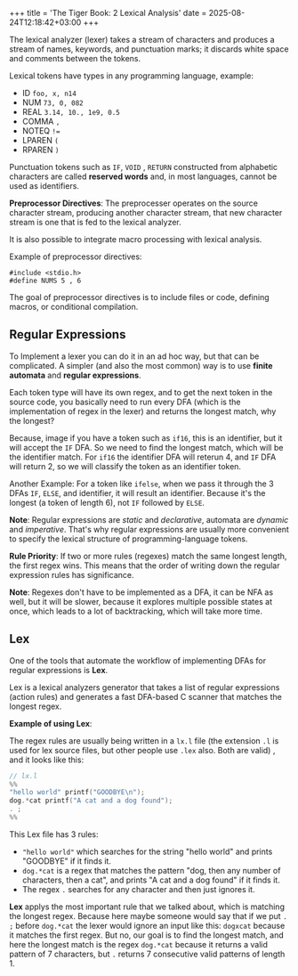 +++
title = 'The Tiger Book: 2 Lexical Analysis'
date = 2025-08-24T12:18:42+03:00
+++

The lexical analyzer (lexer) takes a stream of characters and produces a stream of names, keywords, and punctuation marks; it discards white space and comments between the tokens.

Lexical tokens have types in any programming language, example:
- ID `foo, x, n14`
- NUM `73, 0, 082`
- REAL `3.14, 10., 1e9, 0.5`
- COMMA `,`
- NOTEQ `!=`
- LPAREN `(`
- RPAREN `)`

Punctuation tokens such as `IF`, `VOID` , `RETURN` constructed from alphabetic characters are called **reserved words** and, in most languages, cannot be used as identifiers.

**Preprocessor Directives**: The preprocesser operates on the source character stream, producing another character stream, that new character stream is one that is fed to the lexical analyzer.

It is also possible to integrate macro processing with lexical analysis.

Example of preprocessor directives:
```
#include <stdio.h>
#define NUMS 5 , 6
```

The goal of preprocessor directives is to include files or code, defining macros, or conditional compilation. 

## Regular Expressions

To Implement a lexer you can do it in an ad hoc way, but that can be complicated. A simpler (and also the most common) way is to use **finite automata** and **regular expressions**.

Each token type will have its own regex, and to get the next token in the source code, you basically need to run every DFA (which is the implementation of regex in the lexer) and returns the longest match, why the longest?

Because, image if you have a token such as `if16`, this is an identifier, but it will accept the `IF` DFA. So we need to find the longest match, which will be the identifier match. For `if16` the identifier DFA will reterun 4, and `IF` DFA will return 2, so we will classify the token as an identifier token.

Another Example:
For a token like `ifelse`, when we pass it through the 3 DFAs `IF`, `ELSE`, and identifier, it will result an identifier. Because it's the longest (a token of length 6), not `IF` followed by `ELSE`.

**Note**: Regular expressions are *static* and *declarative*, automata are *dynamic* and *imperative*. That's why regular expressions are usually more convenient to specify the lexical structure of programming-language tokens.

**Rule Priority**: If two or more rules (regexes) match the same longest length, the first regex wins. This means that the order of writing down the regular expression rules has significance.

**Note**: Regexes don't have to be implemented as a DFA, it can be NFA as well, but it will be slower, because it explores multiple possible states at once, which leads to a lot of backtracking, which will take more time.

## Lex

One of the tools that automate the workflow of implementing DFAs for regular expressions is **Lex**.

Lex is a lexical analyzers generator that takes a list of regular expressions (action rules) and generates a fast DFA-based C scanner that matches the longest regex.

**Example of using Lex**:

The regex rules are usually being written in a `lx.l` file (the extension `.l` is used for lex source files, but other people use `.lex` also. Both are valid) , and it looks like this:
```C
// lx.l
%%
"hello world" printf("GOODBYE\n");
dog.*cat printf("A cat and a dog found");
. ;
%%
```

This Lex file has 3 rules:
- `"hello world"` which searches for the string "hello world" and prints "GOODBYE" if it finds it.
- `dog.*cat` is a regex that matches the pattern "dog, then any number of characters, then a cat", and prints "A cat and a dog found" if it finds it.
-  The regex `.` searches for any character and then just ignores it.

**Lex** applys the most important rule that we talked about, which is matching the longest regex. Because here maybe someone would say that if we put `. ;` before `dog.*cat` the lexer would ignore an input like this: `dogxcat` because it matches the first regex. But no, our goal is to find the longest match, and here the longest match is the regex `dog.*cat` because it returns a valid pattern of 7 characters, but `.` returns 7 consecutive valid patterns of length 1.
